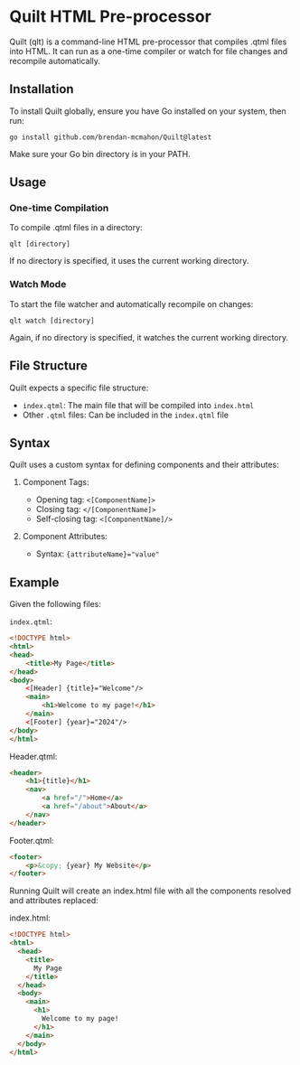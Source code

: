 # Quilt HTML Pre-processor
Quilt (qlt) is a command-line HTML pre-processor that compiles .qtml files into HTML. It can run as a one-time compiler or watch for file changes and recompile automatically.

## Installation
To install Quilt globally, ensure you have Go installed on your system, then run:

```
go install github.com/brendan-mcmahon/Quilt@latest
```
Make sure your Go bin directory is in your PATH.

## Usage
### One-time Compilation

To compile .qtml files in a directory:
```
qlt [directory]
```
If no directory is specified, it uses the current working directory.

### Watch Mode
To start the file watcher and automatically recompile on changes:
```
qlt watch [directory]
```
Again, if no directory is specified, it watches the current working directory.

## File Structure
Quilt expects a specific file structure:
- `index.qtml`: The main file that will be compiled into `index.html`
- Other `.qtml` files: Can be included in the `index.qtml` file

## Syntax
Quilt uses a custom syntax for defining components and their attributes:

1. Component Tags:
   - Opening tag: `<[ComponentName]>`
   - Closing tag: `</[ComponentName]>`
   - Self-closing tag: `<[ComponentName]/>`

2. Component Attributes:
   - Syntax: `{attributeName}="value"`

## Example
Given the following files:

`index.qtml`:
```html
<!DOCTYPE html>
<html>
<head>
    <title>My Page</title>
</head>
<body>
    <[Header] {title}="Welcome"/>
    <main>
        <h1>Welcome to my page!</h1>
    </main>
    <[Footer] {year}="2024"/>
</body>
</html>
```
Header.qtml:
```html
<header>
    <h1>{title}</h1>
    <nav>
        <a href="/">Home</a>
        <a href="/about">About</a>
    </nav>
</header>
```
Footer.qtml:
```html
<footer>
    <p>&copy; {year} My Website</p>
</footer>
```
Running Quilt will create an index.html file with all the components resolved and attributes replaced:

index.html:
```html
<!DOCTYPE html>
<html>
  <head>
    <title>
      My Page
    </title>
  </head>
  <body>
    <main>
      <h1>
        Welcome to my page!
      </h1>
    </main>
  </body>
</html>
```